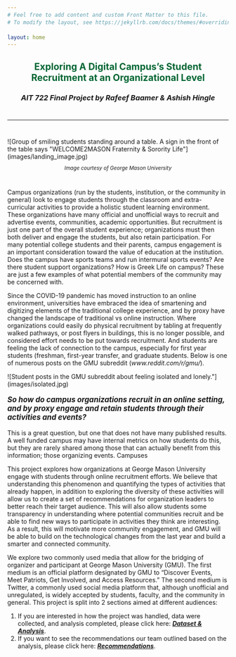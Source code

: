 ```yaml
---
# Feel free to add content and custom Front Matter to this file.
# To modify the layout, see https://jekyllrb.com/docs/themes/#overriding-theme-defaults

layout: home
---
```

<style>
.large-quote{font-size: larger; font-weight: bold; font-style: italic;}
</style>

<h2 style="font-weight: bold; text-align: center; font-size; 20px; color: #006633;">Exploring A Digital Campus’s Student Recruitment at an Organizational Level</h2>
<h3 style="text-align:center;"><em>AIT 722 Final Project by Rafeef Baamer & Ashish Hingle</em></h3>
<hr style="margin: 40px 0 40px 0;"/>
![Group of smiling students standing around a table. A sign in the front of the table says "WELCOME2MASON Fraternity & Sorority Life"](images/landing_image.jpg)
<p style="text-align: center; font-size: smaller; padding-bottom: 25px;"><em>Image courtesy of George Mason University</em></p>

<p>Campus organizations (run by the students, institution, or the community in general) look to engage students through the classroom and extra-curricular activities to provide a holistic student learning environment. These organizations have many official and unofficial ways to recruit and advertise events, communities, academic opportunities. But recruitment is just one part of the overall student experience; organizations must then both deliver and engage the students, but also retain participation. For many potential college students and their parents, campus engagement is an important consideration toward the value of education at the institution. Does the campus have sports teams and run intermural sports events? Are there student support organizations? How is Greek Life on campus? These are just a few examples of what potential members of the community may be concerned with.</p>
<p>Since the COVID-19 pandemic has moved instruction to an online environment, universities have embraced the idea of smartening and digitizing elements of the traditional college experience, and by proxy have changed the landscape of traditional vs online instruction. Where organizations could easily do physical recruitment by tabling at frequently walked pathways, or post flyers in buildings, this is no longer possible, and considered effort needs to be put towards recruitment. And students are feeling the lack of connection to the campus, especially for first year students (freshman, first-year transfer, and graduate students. Below is one of numerous posts on the GMU subreddit (<em>www.reddit.com/r/gmu/</em>).</p>
![Student posts in the GMU subreddit about feeling isolated and lonely."](images/isolated.jpg)
<p class="large-quote">So how do campus organizations recruit in an online setting, and by proxy engage and retain students through their activities and events?</p>
<p>This is a great question, but one that does not have many published results. A well funded campus may have internal metrics on how students do this, but they are rarely shared among those that can actually benefit from this information; those organizing events. Campuses   </p>
<p>This project explores how organizations at George Mason University engage with students through online recruitment efforts. We believe that understanding this phenomenon and quantifying the types of activities that already happen, in addition to exploring the diversity of these activities will allow us to create a set of recommendations for organization leaders to better reach their target audience. This will also allow students some transparency in understanding where potential communities recruit and be able to find new ways to participate in activities they think are interesting. As a result, this will motivate more community engagement, and GMU will be able to build on the technological changes from the last year and build a smarter and connected community.</p>
<p>We explore two commonly used media that allow for the bridging of organizer and participant at George Mason University (GMU). The first medium is an official platform designated by GMU to “Discover Events, Meet Patriots, Get Involved, and Access Resources.” The second medium is Twitter, a commonly used social media platform that, although unofficial and unregulated, is widely accepted by students, faculty, and the community in general.
This project is split into 2 sections aimed at different audiences:
<ol>
<li>If you are interested in how the project was handled, data were collected, and analysis completed, please click here: <strong><em><a href="/722-project//data-analysis/">Dataset & Analysis</a></em></strong>.</li>
<li>If you want to see the recommendations our team outlined based on the analysis, please click here: <strong><em><a href="/722-project/recommendations/">Recommendations</a></em></strong>.</li>
</ol>
</p>